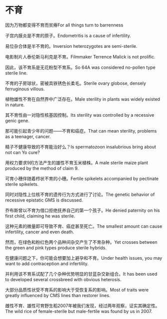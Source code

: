 # 不育

<p><span class="chinese">因为万物都变得不育而贫瘠</span><span class="english">For all things turn to barrenness</span></p>

<p><span class="chinese">子宫内膜炎是不育的原子。</span><span class="english">Endometritis is a cause of infertility.</span></p>

<p><span class="chinese">易位杂合体是半不育的。</span><span class="english">Inversion heterozygotes are semi-sterile.</span></p>

<p><span class="chinese">电影制片人泰伦斯马利克是不育。</span><span class="english">Filmmaker Terrence Malick is not prolific.</span></p>

<p><span class="chinese">因此，该不育系是无花粉型不育系。</span><span class="english">So 64A was considered no-pollen type sterile line.</span></p>

<p><span class="chinese">不育的子房球状，密被具铁锈色长柔毛。</span><span class="english">Sterile ovary globose, densely ferruginous villous.</span></p>

<p><span class="chinese">植物雄性不育在自然界中广泛存在。</span><span class="english">Male sterility in plants was widely existed in nature.</span></p>

<p><span class="chinese">其不育性由一对隐性核基因控制。</span><span class="english">Its sterility was controlled by a recessive genic gene.</span></p>

<p><span class="chinese">那可能引起青少年的问题——不育和癌症。</span><span class="english">That can mean sterility, problems as a teenager, cancer.</span></p>

<p><span class="chinese">精子不健康导致的不育能治好么？</span><span class="english">Is spermatozoon insalubrious bring about not can Yo cure?</span></p>

<p><span class="chinese">用权力要求9的方法产生的雄性不育玉米植株。</span><span class="english">A male sterile maize plant produced by the method of claim 9.</span></p>

<p><span class="chinese">可育小穗伴随着栉状不育的小穗。</span><span class="english">Fertile spikelets accompanied by pectinate sterile spikelets.</span></p>

<p><span class="chinese">同时对隐性上位核不育的遗传行为方式进行了讨论。</span><span class="english">The genetic behavior of recessive epistatic GMS is discussed.</span></p>

<p><span class="chinese">乔布斯曾以不育为借口拒绝抚养自己的第一个孩子。</span><span class="english">He denied paternity on his first child, claiming he was sterile.</span></p>

<p><span class="chinese">这种元素的微量即可导致不育、癌症甚至死亡。</span><span class="english">The smallest amount can cause infertility, cancer and even death.</span></p>

<p><span class="chinese">然而，在绿色和粉红色两个品种间杂交产生了不育杂种。</span><span class="english">Yet crosses between the green and pink types produce sterile hybrids.</span></p>

<p><span class="chinese">在健康问题之下，你可能会想要加上避孕和不育。</span><span class="english">Under health issues, you may want to add contraception and infertility.</span></p>

<p><span class="chinese">并利用该不育系试配了几个杂种优势明显的甘蓝杂交新组合。</span><span class="english">It has been used to developed several crossbreed with obvious heterosis.</span></p>

<p><span class="chinese">大部分品质性状受不育系的影响大于受恢复系的影响。</span><span class="english">Most of traits were greatly influenced by CMS lines than restorer lines.</span></p>

<p><span class="chinese">雌性不育、雄性可育野生稻2007年被我们发现，经过两年观察，证实其确定性。</span><span class="english">The wild rice of female-sterile but male-fertile was found by us in 2007.</span></p>


